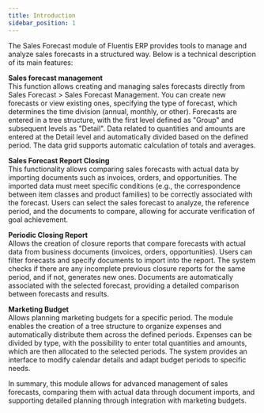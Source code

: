 ```yaml
---
title: Introduction 
sidebar_position: 1
---
```


The Sales Forecast module of Fluentis ERP provides tools to manage and analyze sales forecasts in a structured way. Below is a technical description of its main features:     

**Sales forecast management**      
This function allows creating and managing sales forecasts directly from Sales Forecast > Sales Forecast Management. You can create new forecasts or view existing ones, specifying the type of forecast, which determines the time division (annual, monthly, or other). Forecasts are entered in a tree structure, with the first level defined as "Group" and subsequent levels as "Detail". Data related to quantities and amounts are entered at the Detail level and automatically divided based on the defined period. The data grid supports automatic calculation of totals and averages.         

**Sales Forecast Report Closing**       
This functionality allows comparing sales forecasts with actual data by importing documents such as invoices, orders, and opportunities. The imported data must meet specific conditions (e.g., the correspondence between item classes and product families) to be correctly associated with the forecast. Users can select the sales forecast to analyze, the reference period, and the documents to compare, allowing for accurate verification of goal achievement.       

**Periodic Closing Report**      
Allows the creation of closure reports that compare forecasts with actual data from business documents (invoices, orders, opportunities). Users can filter forecasts and specify documents to import into the report. The system checks if there are any incomplete previous closure reports for the same period, and if not, generates new ones. Documents are automatically associated with the selected forecast, providing a detailed comparison between forecasts and results.        

**Marketing Budget**          
Allows planning marketing budgets for a specific period. The module enables the creation of a tree structure to organize expenses and automatically distribute them across the defined periods. Expenses can be divided by type, with the possibility to enter total quantities and amounts, which are then allocated to the selected periods. The system provides an interface to modify calendar details and adapt budget periods to specific needs.        

In summary, this module allows for advanced management of sales forecasts, comparing them with actual data through document imports, and supporting detailed planning through integration with marketing budgets.